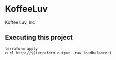 # KoffeeLuv
Koffee Luv, Inc

## Executing this project

```
terraform apply
curl http://$(terraform output -raw loadbalancer)
```
